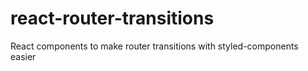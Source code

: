# react-router-transitions
React components to make router transitions with styled-components easier
